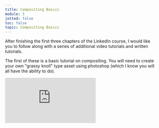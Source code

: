 ```yaml
---
title: Compositing Basics
module: 5
jotted: false
toc: false
topic: Compositing Basics
---
```


After finishing the first three chapters of the LinkedIn course, I would like you to follow along with a series of additional video tutorials and written tutorials.

The first of these is a basic tutorial on compositing. You will need to create your own "grassy knoll" type asset using photoshop (which I know you will all have the ability to do).

<div class="embed-responsive embed-responsive-16by9"><iframe class="embed-responsive-item" src="https://www.youtube.com/embed/T2Y7cax-E6w" frameborder="0" allow="accelerometer; autoplay; encrypted-media; gyroscope; picture-in-picture" allowfullscreen></iframe></div>
